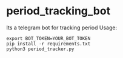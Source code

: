 # period_tracking_bot
Its a telegram bot for tracking period
Usage:
```
export BOT_TOKEN=YOUR_BOT_TOKEN
pip install -r requirements.txt
python3 period_tracker.py
```
